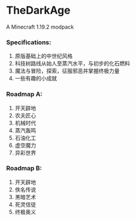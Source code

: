 # TheDarkAge 
A Minecraft 1.19.2 modpack 
### Specifications: 
1. 原版基础上的中世纪风格
2. 科技树路线从始人至蒸汽水平，与初步的化石燃料
3. 魔法与冒险，探索，征服邪恶并掌握终极力量
4. 一些有趣的小成就
### Roadmap A: 
1. 开天辟地
2. 农夫匠心
3. 机械时代
4. 蒸汽轰鸣
5. 石油化工
6. 虚空魔力
7. 异彩世界
### Roadmap B: 
1. 开天辟地
2. 佚名传说
3. 黑暗艺术
4. 死灵信徒
5. 终极奥义
